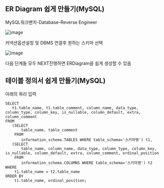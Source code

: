 ## ER Diagram 쉽게 만들기(MySQL)

MySQL워크벤치-Database-Reverse Engineer

![image](https://user-images.githubusercontent.com/103404127/184905925-91fce660-6c3b-482d-b54e-05569d0236ad.png)

커넥션옵션설정 및 DBMS 연결후 원하는 스키마 선택

![image](https://user-images.githubusercontent.com/103404127/184906573-4e7cab92-1a79-426d-97fd-e6c500b2d664.png)

다음 단계들 모두 NEXT진행하면 ERDiagram을 쉽게 생성할 수 있음





## 테이블 정의서 쉽게 만들기(MySQL)

아래의 쿼리 입력

```mysql
SELECT
   t1.table_name, t1.table_comment, column_name, data_type, column_type, column_key, is_nullable, column_default, extra, column_comment
FROM
   (SELECT
       table_name, table_comment
    FROM
       information_schema.TABLES WHERE table_schema='스키마명') t1,
   (SELECT
       table_name, column_name, data_type, column_type, column_key, is_nullable, column_default, extra, column_comment, ordinal_position
    FROM
       information_schema.COLUMNS WHERE table_schema='스키마명') t2
WHERE
    t1.table_name = t2.table_name
ORDER BY
    t1.table_name, ordinal_position;
```



